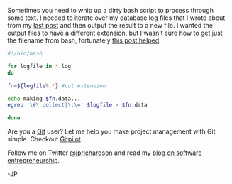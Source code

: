 <!--
author: JP Richardson
publish: Wed Nov 10 2010 13:00:38 GMT-0600 (CST)
status: publish
type: post
link: https://procbits.wordpress.com/2010/11/10/iterate-over-files-in-bash/
tags: Linux
slug: 2010/11/10/iterate-over-files-in-bash
title: Iterate Over Files in Bash
-->



Sometimes you need to whip up a dirty bash script to process through
some text. I needed to iterate over my database log files that I wrote
about from my [last
post](http://procbits.com/2010/11/09/grep-for-two-or-more-expressions/)
and then output the result to a new file. I wanted the output files to
have a different extension, but I wasn't sure how to get just the
filename from bash, fortunately [this post
helped](http://stackoverflow.com/questions/965053/extract-filename-and-extension-in-bash).

```bash
#!/bin/bash

for logfile in *.log
do

fn=${logfile%.*} #cut extension

echo making $fn.data...
egrep '\#\ collect|\:\=' $logfile > $fn.data 

done
```

Are you a [Git](http://gitpilot.com) user? Let me help you make project
management with Git simple. Checkout [Gitpilot](http://gitpilot.com).

Follow me on Twitter [@jprichardson](http://twitter.com/jprichardson)
and read my [blog on software entrepreneurship](http://techneur.com).

-JP
